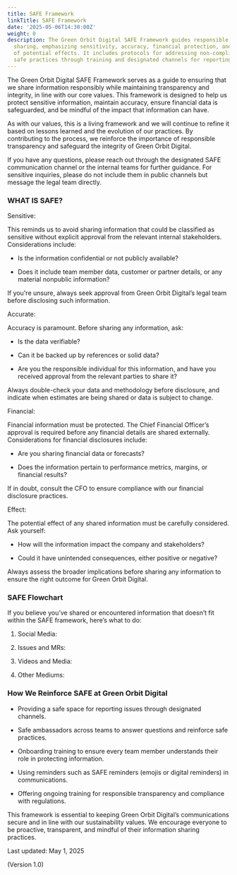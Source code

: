 ```yaml
---
title: SAFE Framework
linkTitle: SAFE Framework
date: '2025-05-06T14:30:00Z'
weight: 0
description: The Green Orbit Digital SAFE Framework guides responsible information
  sharing, emphasizing sensitivity, accuracy, financial protection, and consideration
  of potential effects. It includes protocols for addressing non-compliance and reinforces
  safe practices through training and designated channels for reporting issues.
---
```



<!-- Unsupported block type: table_of_contents -->

The Green Orbit Digital SAFE Framework serves as a guide to ensuring that we share information responsibly while maintaining transparency and integrity, in line with our core values. This framework is designed to help us protect sensitive information, maintain accuracy, ensure financial data is safeguarded, and be mindful of the impact that information can have.

As with our values, this is a living framework and we will continue to refine it based on lessons learned and the evolution of our practices. By contributing to the process, we reinforce the importance of responsible transparency and safeguard the integrity of Green Orbit Digital.

If you have any questions, please reach out through the designated SAFE communication channel or the internal teams for further guidance. For sensitive inquiries, please do not include them in public channels but message the legal team directly.

<!-- Unsupported block type: divider -->

### WHAT IS SAFE?

Sensitive:

This reminds us to avoid sharing information that could be classified as sensitive without explicit approval from the relevant internal stakeholders. Considerations include:

- Is the information confidential or not publicly available?

- Does it include team member data, customer or partner details, or any material nonpublic information?

If you're unsure, always seek approval from Green Orbit Digital’s legal team before disclosing such information.

Accurate:

Accuracy is paramount. Before sharing any information, ask:

- Is the data verifiable?

- Can it be backed up by references or solid data?

- Are you the responsible individual for this information, and have you received approval from the relevant parties to share it?

Always double-check your data and methodology before disclosure, and indicate when estimates are being shared or data is subject to change.

Financial:

Financial information must be protected. The Chief Financial Officer’s approval is required before any financial details are shared externally. Considerations for financial disclosures include:

- Are you sharing financial data or forecasts?

- Does the information pertain to performance metrics, margins, or financial results?

If in doubt, consult the CFO to ensure compliance with our financial disclosure practices.

Effect:

The potential effect of any shared information must be carefully considered. Ask yourself:

- How will the information impact the company and stakeholders?

- Could it have unintended consequences, either positive or negative?

Always assess the broader implications before sharing any information to ensure the right outcome for Green Orbit Digital.

<!-- Unsupported block type: divider -->

### SAFE Flowchart

If you believe you’ve shared or encountered information that doesn’t fit within the SAFE framework, here’s what to do:

1. Social Media:

1. Issues and MRs:

1. Videos and Media:

1. Other Mediums:

<!-- Unsupported block type: divider -->

### How We Reinforce SAFE at Green Orbit Digital

- Providing a safe space for reporting issues through designated channels.

- Safe ambassadors across teams to answer questions and reinforce safe practices.

- Onboarding training to ensure every team member understands their role in protecting information.

- Using reminders such as SAFE reminders (emojis or digital reminders) in communications.

- Offering ongoing training for responsible transparency and compliance with regulations.

<!-- Unsupported block type: divider -->

This framework is essential to keeping Green Orbit Digital’s communications secure and in line with our sustainability values. We encourage everyone to be proactive, transparent, and mindful of their information sharing practices.

Last updated: May 1, 2025

(Version 1.0)